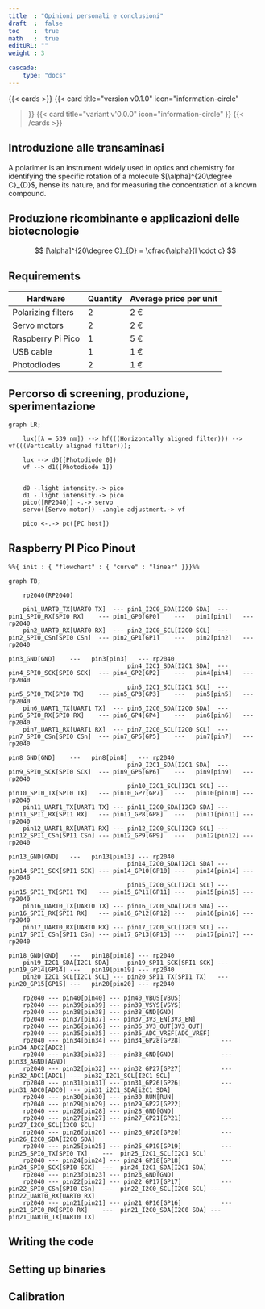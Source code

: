 ```yaml
---
title  : "Opinioni personali e conclusioni"  
draft  :  false
toc    :  true
math   :  true
editURL: ""
weight : 3

cascade:
    type: "docs"
---
```


{{< cards >}}
  {{< card 
    title="version v0.1.0" icon="information-circle"
  >}}
  {{< card 
    title="variant v'0.0.0" icon="information-circle"
  >}}
{{< /cards >}}

## Introduzione alle transaminasi

A polarimer is an instrument widely used in optics and chemistry for identifying the specific rotation of a molecule $[\alpha]^{20\degree C}_{D}$, hense its nature, and for measuring the concentration of a known compound.

## Produzione ricombinante e applicazioni delle biotecnologie

$$
[\alpha]^{20\degree C}_{D} = \cfrac{\alpha}{l \cdot c}
$$

## Requirements

| Hardware           | Quantity | Average price per unit | 
|--------------------|----------|------------------------|
| Polarizing filters | 2        | 2 €                    |
| Servo motors       | 2        | 2 €                    |
| Raspberry Pi Pico  | 1        | 5 €                    |
| USB cable          | 1        | 1 €                    |
| Photodiodes        | 2        | 1 €                    |

## Percorso di screening, produzione, sperimentazione

```mermaid
graph LR;

    lux([λ = 539 nm]) --> hf(((Horizontally aligned filter))) --> vf(((Vertically aligned filter)));

    lux --> d0([Photodiode 0])
    vf --> d1([Photodiode 1])


    d0 -.light intensity.-> pico
    d1 -.light intensity.-> pico
    pico([RP2040]) -.-> servo
    servo([Servo motor]) -.angle adjustment.-> vf

    pico <-.-> pc([PC host])

```

## Raspberry PI Pico Pinout

```mermaid
%%{ init : { "flowchart" : { "curve" : "linear" }}}%%

graph TB;

    rp2040(RP2040)

    pin1_UART0_TX[UART0 TX]  --- pin1_I2C0_SDA[I2C0 SDA]  --- pin1_SPI0_RX[SPI0 RX]    --- pin1_GP0[GP0]    ---   pin1[pin1]   --- rp2040
    pin2_UART0_RX[UART0 RX]  --- pin2_I2C0_SCL[I2C0 SCL]  --- pin2_SPI0_CSn[SPI0 CSn]  --- pin2_GP1[GP1]    ---   pin2[pin2]   --- rp2040
                                                                                           pin3_GND[GND]    ---   pin3[pin3]   --- rp2040
                                 pin4_I2C1_SDA[I2C1 SDA]  --- pin4_SPI0_SCK[SPI0 SCK]  --- pin4_GP2[GP2]    ---   pin4[pin4]   --- rp2040
                                 pin5_I2C1_SCL[I2C1 SCL]  --- pin5_SPI0_TX[SPI0 TX]    --- pin5_GP3[GP3]    ---   pin5[pin5]   --- rp2040
    pin6_UART1_TX[UART1 TX]  --- pin6_I2C0_SDA[I2C0 SDA]  --- pin6_SPI0_RX[SPI0 RX]    --- pin6_GP4[GP4]    ---   pin6[pin6]   --- rp2040
    pin7_UART1_RX[UART1 RX]  --- pin7_I2C0_SCL[I2C0 SCL]  --- pin7_SPI0_CSn[SPI0 CSn]  --- pin7_GP5[GP5]    ---   pin7[pin7]   --- rp2040
                                                                                           pin8_GND[GND]    ---   pin8[pin8]   --- rp2040
                                 pin9_I2C1_SDA[I2C1 SDA]  --- pin9_SPI0_SCK[SPI0 SCK]  --- pin9_GP6[GP6]    ---   pin9[pin9]   --- rp2040
                                 pin10_I2C1_SCL[I2C1 SCL] --- pin10_SPI0_TX[SPI0 TX]   --- pin10_GP7[GP7]   ---   pin10[pin10] --- rp2040
    pin11_UART1_TX[UART1 TX] --- pin11_I2C0_SDA[I2C0 SDA] --- pin11_SPI1_RX[SPI1 RX]   --- pin11_GP8[GP8]   ---   pin11[pin11] --- rp2040
    pin12_UART1_RX[UART1 RX] --- pin12_I2C0_SCL[I2C0 SCL] --- pin12_SPI1_CSn[SPI1 CSn] --- pin12_GP9[GP9]   ---   pin12[pin12] --- rp2040
                                                                                           pin13_GND[GND]   ---   pin13[pin13] --- rp2040
                                 pin14_I2C0_SDA[I2C1 SDA] --- pin14_SPI1_SCK[SPI1 SCK] --- pin14_GP10[GP10] ---   pin14[pin14] --- rp2040
                                 pin15_I2C0_SCL[I2C1 SCL] --- pin15_SPI1_TX[SPI1 TX]   --- pin15_GP11[GP11] ---   pin15[pin15] --- rp2040
    pin16_UART0_TX[UART0 TX] --- pin16_I2C0_SDA[I2C0 SDA] --- pin16_SPI1_RX[SPI1 RX]   --- pin16_GP12[GP12] ---   pin16[pin16] --- rp2040
    pin17_UART0_RX[UART0 RX] --- pin17_I2C0_SCL[I2C0 SCL] --- pin17_SPI1_CSn[SPI1 CSn] --- pin17_GP13[GP13] ---   pin17[pin17] --- rp2040
                                                                                           pin18_GND[GND]   ---   pin18[pin18] --- rp2040
    pin19_I2C1_SDA[I2C1 SDA] --- pin19_SPI1_SCK[SPI1 SCK] --- pin19_GP14[GP14] ---   pin19[pin19] --- rp2040
    pin20_I2C1_SCL[I2C1 SCL] --- pin20_SPI1_TX[SPI1 TX]   --- pin20_GP15[GP15] ---   pin20[pin20] --- rp2040

    rp2040 --- pin40[pin40] --- pin40_VBUS[VBUS]         
    rp2040 --- pin39[pin39] --- pin39_VSYS[VSYS]         
    rp2040 --- pin38[pin38] --- pin38_GND[GND]           
    rp2040 --- pin37[pin37] --- pin37_3V3_EN[3V3_EN]     
    rp2040 --- pin36[pin36] --- pin36_3V3_OUT[3V3_OUT]   
    rp2040 --- pin35[pin35] --- pin35_ADC_VREF[ADC_VREF] 
    rp2040 --- pin34[pin34] --- pin34_GP28[GP28]           ---  pin34_ADC2[ADC2]                       
    rp2040 --- pin33[pin33] --- pin33_GND[GND]             ---  pin33_AGND[AGND]                         
    rp2040 --- pin32[pin32] --- pin32_GP27[GP27]           ---  pin32_ADC1[ADC1] --- pin32_I2C1_SCL[I2C1 SCL]
    rp2040 --- pin31[pin31] --- pin31_GP26[GP26]           ---  pin31_ADC0[ADC0] --- pin31_i2C1_SDA[i2C1 SDA]
    rp2040 --- pin30[pin30] --- pin30_RUN[RUN]             
    rp2040 --- pin29[pin29] --- pin29_GP22[GP22]           
    rp2040 --- pin28[pin28] --- pin28_GND[GND]             
    rp2040 --- pin27[pin27] --- pin27_GP21[GP21]           ---  pin27_I2C0_SCL[I2C0 SCL]
    rp2040 --- pin26[pin26] --- pin26_GP20[GP20]           ---  pin26_I2C0_SDA[I2C0 SDA]
    rp2040 --- pin25[pin25] --- pin25_GP19[GP19]           ---  pin25_SPI0_TX[SPI0 TX]    ---  pin25_I2C1_SCL[I2C1 SCL]
    rp2040 --- pin24[pin24] --- pin24_GP18[GP18]           ---  pin24_SPI0_SCK[SPI0 SCK]  ---  pin24_I2C1_SDA[I2C1 SDA]
    rp2040 --- pin23[pin23] --- pin23_GND[GND]             
    rp2040 --- pin22[pin22] --- pin22_GP17[GP17]           ---  pin22_SPI0_CSn[SPI0 CSn]  ---  pin22_I2C0_SCL[I2C0 SCL] --- pin22_UART0_RX[UART0 RX]
    rp2040 --- pin21[pin21] --- pin21_GP16[GP16]           ---  pin21_SPI0_RX[SPI0 RX]    ---  pin21_I2C0_SDA[I2C0 SDA] --- pin21_UART0_TX[UART0 TX]

```


## Writing the code

## Setting up binaries

## Calibration